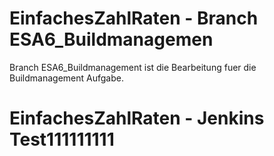 # EinfachesZahlRaten - Branch ESA6_Buildmanagemen

Branch ESA6_Buildmanagement ist die Bearbeitung fuer die Buildmanagement Aufgabe.


# EinfachesZahlRaten - Jenkins Test111111111